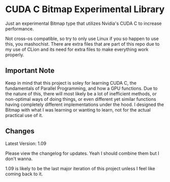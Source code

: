 # CUDA C Bitmap Experimental Library
Just an experimental Bitmap type that utilizes Nvidia's CUDA C to increase performance.

Not cross-os compatible, so try to only use Linux if you so happen to use this, you
mashochist. There are extra files that are part of this repo due to my use of CLion
and its need for extra files to make everything work properly. 

## Important Note
Keep in mind that this project is soley for learning CUDA C, the fundamentals of 
Parallel Programming, and how a GPU functions. Due to the nature of this, there 
will most likely be a lot of inefficient methods, or non-optimal ways of doing 
things, or even different yet similar functions having completely different 
implementations under the hood. I designed the Bitmap with what I was learning or
wanting to learn, not for the actual practical use of it.

## Changes
Latest Version: 1.09

Please view the changelog for updates. Yeah I should combine them but I don't wanna.

1.09 is likely to be the last major iteration of this project unless I feel like coming back to it.

